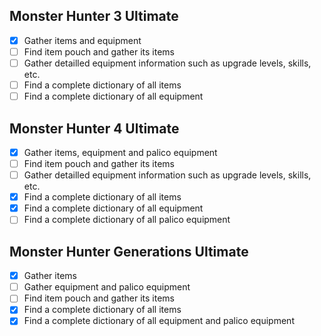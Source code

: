 ## Monster Hunter 3 Ultimate

- [X] Gather items and equipment
- [ ] Find item pouch and gather its items
- [ ] Gather detailled equipment information such as upgrade levels, skills, etc. 
- [ ] Find a complete dictionary of all items
- [ ] Find a complete dictionary of all equipment

## Monster Hunter 4 Ultimate

- [X] Gather items, equipment and palico equipment
- [ ] Find item pouch and gather its items
- [ ] Gather detailled equipment information such as upgrade levels, skills, etc. 
- [X] Find a complete dictionary of all items
- [X] Find a complete dictionary of all equipment 
- [ ] Find a complete dictionary of all palico equipment

## Monster Hunter Generations Ultimate

- [X] Gather items
- [ ] Gather equipment and palico equipment
- [ ] Find item pouch and gather its items
- [X] Find a complete dictionary of all items
- [X] Find a complete dictionary of all equipment and palico equipment